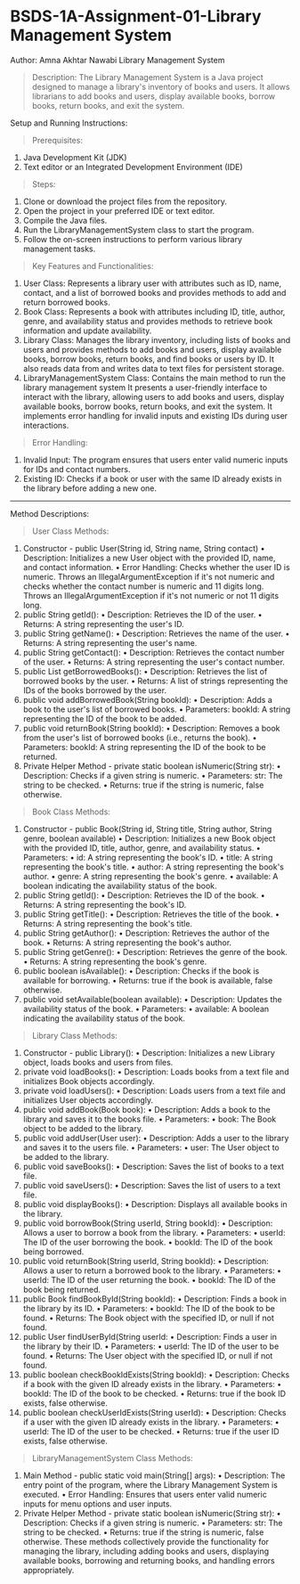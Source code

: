 # BSDS-1A-Assignment-01-Library Management System
Author: Amna Akhtar Nawabi
Library Management System 
> Description:
The Library Management System is a Java project designed to manage a library's inventory of books and users. It allows librarians to add books and users, display available books, borrow books, return books, and exit the system.

Setup and Running Instructions:
> Prerequisites:
1. Java Development Kit (JDK)
2. Text editor or an Integrated Development Environment (IDE) 

> Steps:
1.	Clone or download the project files from the repository.
2.	Open the project in your preferred IDE or text editor.
3.	Compile the Java files.
4.	Run the LibraryManagementSystem class to start the program.
5.	Follow the on-screen instructions to perform various library management tasks.

> Key Features and Functionalities:
1. User Class:
Represents a library user with attributes such as ID, name, contact, and a list of borrowed books and provides methods to add and return borrowed books.
2. Book Class:
Represents a book with attributes including ID, title, author, genre, and availability status and provides methods to retrieve book information and update availability.
3. Library Class:
Manages the library inventory, including lists of books and users and provides methods to add books and users, display available books, borrow books, return books, and find books or users by ID. It also reads data from and writes data to text files for persistent storage.
4. LibraryManagementSystem Class:
Contains the main method to run the library management system It presents a user-friendly interface to interact with the library, allowing users to add books and users, display available books, borrow books, return books, and exit the system. It implements error handling for invalid inputs and existing IDs during user interactions.

> Error Handling:
1. Invalid Input: The program ensures that users enter valid numeric inputs for IDs and contact numbers.
2. Existing ID: Checks if a book or user with the same ID already exists in the library before adding a new one.
___________________________________________________________________________________________________________________________________________________________________________

Method Descriptions:
> User Class Methods:
1. Constructor - public User(String id, String name, String contact)
•	Description: Initializes a new User object with the provided ID, name, and contact information.
•	Error Handling: Checks whether the user ID is numeric. Throws an IllegalArgumentException if it's not numeric and checks whether the contact number is numeric and 11 digits long. Throws an IllegalArgumentException if it's not numeric or not 11 digits long.
2. public String getId():
•	Description: Retrieves the ID of the user.
•	Returns: A string representing the user's ID.
3. public String getName():
•	Description: Retrieves the name of the user.
•	Returns: A string representing the user's name.
4. public String getContact():
•	Description: Retrieves the contact number of the user.
•	Returns: A string representing the user's contact number.
5. public List<String> getBorrowedBooks():
•	Description: Retrieves the list of borrowed books by the user.
•	Returns: A list of strings representing the IDs of the books borrowed by the user.
6. public void addBorrowedBook(String bookId):
•	Description: Adds a book to the user's list of borrowed books.
•	Parameters: bookId: A string representing the ID of the book to be added.
7. public void returnBook(String bookId):
•	Description: Removes a book from the user's list of borrowed books (i.e., returns the book).
•	Parameters: bookId: A string representing the ID of the book to be returned.
8. Private Helper Method - private static boolean isNumeric(String str):
•	Description: Checks if a given string is numeric.
•	Parameters: str: The string to be checked.
•	Returns: true if the string is numeric, false otherwise.

> Book Class Methods:
1. Constructor - public Book(String id, String title, String author, String genre, boolean available)
•	Description: Initializes a new Book object with the provided ID, title, author, genre, and availability status.
•	Parameters:
•	id: A string representing the book's ID.
•	title: A string representing the book's title.
•	author: A string representing the book's author.
•	genre: A string representing the book's genre.
•	available: A boolean indicating the availability status of the book.
2. public String getId():
•	Description: Retrieves the ID of the book.
•	Returns: A string representing the book's ID.
3. public String getTitle():
•	Description: Retrieves the title of the book.
•	Returns: A string representing the book's title.
4. public String getAuthor():
•	Description: Retrieves the author of the book.
•	Returns: A string representing the book's author.
5. public String getGenre():
•	Description: Retrieves the genre of the book.
•	Returns: A string representing the book's genre.
6. public boolean isAvailable():
•	Description: Checks if the book is available for borrowing.
•	Returns: true if the book is available, false otherwise.
7. public void setAvailable(boolean available):
•	Description: Updates the availability status of the book.
•	Parameters:
•	available: A boolean indicating the availability status of the book.

> Library Class Methods:
1. Constructor - public Library():
•	Description: Initializes a new Library object, loads books and users from files.
2. private void loadBooks():
•	Description: Loads books from a text file and initializes Book objects accordingly.
3. private void loadUsers():
•	Description: Loads users from a text file and initializes User objects accordingly.
4. public void addBook(Book book):
•	Description: Adds a book to the library and saves it to the books file.
•	Parameters:
•	book: The Book object to be added to the library.
5. public void addUser(User user):
•	Description: Adds a user to the library and saves it to the users file.
•	Parameters:
•	user: The User object to be added to the library.
6. public void saveBooks():
•	Description: Saves the list of books to a text file.
7. public void saveUsers():
•	Description: Saves the list of users to a text file.
8. public void displayBooks():
•	Description: Displays all available books in the library.
9. public void borrowBook(String userId, String bookId):
•	Description: Allows a user to borrow a book from the library.
•	Parameters:
•	userId: The ID of the user borrowing the book.
•	bookId: The ID of the book being borrowed.
10. public void returnBook(String userId, String bookId):
•	Description: Allows a user to return a borrowed book to the library.
•	Parameters:
•	userId: The ID of the user returning the book.
•	bookId: The ID of the book being returned.
11. public Book findBookById(String bookId):
•	Description: Finds a book in the library by its ID.
•	Parameters:
•	bookId: The ID of the book to be found.
•	Returns: The Book object with the specified ID, or null if not found.
12. public User findUserById(String userId:
•	Description: Finds a user in the library by their ID.
•	Parameters:
•	userId: The ID of the user to be found.
•	Returns: The User object with the specified ID, or null if not found.
13. public boolean checkBookIdExists(String bookId):
•	Description: Checks if a book with the given ID already exists in the library.
•	Parameters:
•	bookId: The ID of the book to be checked.
•	Returns: true if the book ID exists, false otherwise.
14. public boolean checkUserIdExists(String userId):
•	Description: Checks if a user with the given ID already exists in the library.
•	Parameters:
•	userId: The ID of the user to be checked.
•	Returns: true if the user ID exists, false otherwise.

> LibraryManagementSystem Class Methods:
1. Main Method - public static void main(String[] args):
•	Description: The entry point of the program, where the Library Management System is executed.
•	Error Handling: Ensures that users enter valid numeric inputs for menu options and user inputs.
2. Private Helper Method - private static boolean isNumeric(String str):
•	Description: Checks if a given string is numeric.
•	Parameters: str: The string to be checked.
•	Returns: true if the string is numeric, false otherwise.
These methods collectively provide the functionality for managing the library, including adding books and users, displaying available books, borrowing and returning books, and handling errors appropriately.
